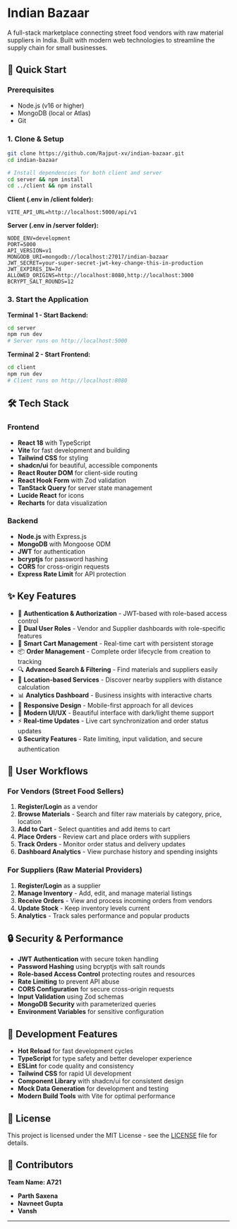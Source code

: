 # Indian Bazaar

A full-stack marketplace connecting street food vendors with raw material suppliers in India. Built with modern web technologies to streamline the supply chain for small businesses.

## 🚀 Quick Start

### Prerequisites
- Node.js (v16 or higher)
- MongoDB (local or Atlas)
- Git

### 1. Clone & Setup 
```bash
git clone https://github.com/Rajput-xv/indian-bazaar.git
cd indian-bazaar

# Install dependencies for both client and server
cd server && npm install
cd ../client && npm install
```

**Client (.env in /client folder):**
```env
VITE_API_URL=http://localhost:5000/api/v1
```

**Server (.env in /server folder):**
```env
NODE_ENV=development
PORT=5000
API_VERSION=v1
MONGODB_URI=mongodb://localhost:27017/indian-bazaar
JWT_SECRET=your-super-secret-jwt-key-change-this-in-production
JWT_EXPIRES_IN=7d
ALLOWED_ORIGINS=http://localhost:8080,http://localhost:3000
BCRYPT_SALT_ROUNDS=12
```

### 3. Start the Application

**Terminal 1 - Start Backend:**
```bash
cd server
npm run dev
# Server runs on http://localhost:5000
```

**Terminal 2 - Start Frontend:**
```bash
cd client
npm run dev
# Client runs on http://localhost:8080
```

## 🛠️ Tech Stack

### Frontend
- **React 18** with TypeScript
- **Vite** for fast development and building
- **Tailwind CSS** for styling
- **shadcn/ui** for beautiful, accessible components
- **React Router DOM** for client-side routing
- **React Hook Form** with Zod validation
- **TanStack Query** for server state management
- **Lucide React** for icons
- **Recharts** for data visualization

### Backend
- **Node.js** with Express.js
- **MongoDB** with Mongoose ODM
- **JWT** for authentication
- **bcryptjs** for password hashing
- **CORS** for cross-origin requests
- **Express Rate Limit** for API protection

## ✨ Key Features
- 🔐 **Authentication & Authorization** - JWT-based with role-based access control
- 👥 **Dual User Roles** - Vendor and Supplier dashboards with role-specific features
- 🛒 **Smart Cart Management** - Real-time cart with persistent storage
- 📦 **Order Management** - Complete order lifecycle from creation to tracking
- 🔍 **Advanced Search & Filtering** - Find materials and suppliers easily
- 📍 **Location-based Services** - Discover nearby suppliers with distance calculation
- 📊 **Analytics Dashboard** - Business insights with interactive charts
- 📱 **Responsive Design** - Mobile-first approach for all devices
- 🎨 **Modern UI/UX** - Beautiful interface with dark/light theme support
- ⚡ **Real-time Updates** - Live cart synchronization and order status updates
- 🔒 **Security Features** - Rate limiting, input validation, and secure authentication

## 🎯 User Workflows

### For Vendors (Street Food Sellers)
1. **Register/Login** as a vendor
2. **Browse Materials** - Search and filter raw materials by category, price, location
3. **Add to Cart** - Select quantities and add items to cart
4. **Place Orders** - Review cart and place orders with suppliers
5. **Track Orders** - Monitor order status and delivery updates
6. **Dashboard Analytics** - View purchase history and spending insights

### For Suppliers (Raw Material Providers)
1. **Register/Login** as a supplier
2. **Manage Inventory** - Add, edit, and manage material listings
3. **Receive Orders** - View and process incoming orders from vendors
4. **Update Stock** - Keep inventory levels current
5. **Analytics** - Track sales performance and popular products

## 🔒 Security & Performance

- **JWT Authentication** with secure token handling
- **Password Hashing** using bcryptjs with salt rounds
- **Role-based Access Control** protecting routes and resources
- **Rate Limiting** to prevent API abuse
- **CORS Configuration** for secure cross-origin requests
- **Input Validation** using Zod schemas
- **MongoDB Security** with parameterized queries
- **Environment Variables** for sensitive configuration

## 🚀 Development Features

- **Hot Reload** for fast development cycles
- **TypeScript** for type safety and better developer experience
- **ESLint** for code quality and consistency
- **Tailwind CSS** for rapid UI development
- **Component Library** with shadcn/ui for consistent design
- **Mock Data Generation** for development and testing
- **Modern Build Tools** with Vite for optimal performance

## 📝 License

This project is licensed under the MIT License - see the [LICENSE](LICENSE) file for details.

## 👥 Contributors
**Team Name: A721**
- **Parth Saxena**
- **Navneet Gupta**
- **Vansh**

---
